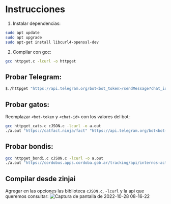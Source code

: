 # Instrucciones
1. Instalar dependencias:
```bash
sudo apt update
sudo apt upgrade
sudo apt-get install libcurl4-openssl-dev
```

2. Compilar con gcc:
```bash
gcc httpget.c -lcurl -o httpget
```
## Probar Telegram:
```bash
$./httpget "https://api.telegram.org/bot<bot_token>/sendMessage?chat_id=<chat_ID>&text=Hola Mundo "
```
## Probar gatos:
Reemplazar `<bot-token` y `<chat-id>` con los valores del bot:
```bash
gcc httpget_cats.c cJSON.c -lcurl -o a.out
./a.out "https://catfact.ninja/fact" "https://api.telegram.org/bot<bot-token>/sendMessage?chat_id=<chat-id>=&text="
```
## Probar bondis:
```bash
gcc httpget_bondi.c cJSON.c -lcurl -o a.out
./a.out "https://cordobus.apps.cordoba.gob.ar/tracking/api/internos-activos-ahora/?linea=43"
```

## Compilar desde zinjai
Agregar en las opciones las biblioteca `cJSON.c`, `-lcurl` y la api que queremos consultar:
![Captura de pantalla de 2022-10-28 08-16-22](https://user-images.githubusercontent.com/24465803/198575552-a85a436a-7215-42c3-9166-6ff5cf5494eb.png)
